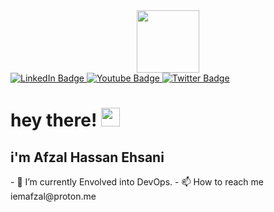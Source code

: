 
<div id="header" align="center">
  <img src="https://media.giphy.com/media/2IudUHdI075HL02Pkk/giphy.gif" width="100"/>
</div>
<div id="badges">
  <a href="https://www.linkedin.com/in/iemafzalhassan/">
    <img src="https://img.shields.io/badge/LinkedIn-blue?style=for-the-badge&logo=linkedin&logoColor=white" alt="LinkedIn Badge"/>
  </a>
  <a href="https://www.youtube.com/@iemafzalhassan">
    <img src="https://img.shields.io/badge/YouTube-red?style=for-the-badge&logo=youtube&logoColor=white" alt="Youtube Badge"/>
  </a>
  <a href="https://twitter.com/iemafzalhassan">
    <img src="https://img.shields.io/badge/Twitter-blue?style=for-the-badge&logo=twitter&logoColor=white" alt="Twitter Badge"/>
  </a>
</div>

<div id="header" align="center">
<img src="https://komarev.com/ghpvc/?username=iemafzalhassan&style=flat-square&color=blue" alt=""/>
</div>



<h1>
  hey there!
  <img src="https://media.giphy.com/media/hvRJCLFzcasrR4ia7z/giphy.gif" width="30px"/>
</h1>
<h2>
  i'm Afzal Hassan Ehsani
</h2>
<!--
- 👀 I’m interested in DevOps, Android Development, Ios Development
--->
- 🌱 I’m currently Envolved into DevOps. 
<!---
- 💞️ I’m looking to collaborate on ... 
--->
- 📫 How to reach me iemafzal@proton.me
<!---
iemafzalhassan/iemafzalhassan is a ✨ special ✨ repository because its `README.md` (this file) appears on your GitHub profile.
You can click the Preview link to take a look at your changes.
--->
